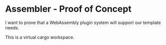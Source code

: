# Assembler - Proof of Concept

I want to prove that a WebAssembly plugin system will support our template needs.

This is a virtual cargo workspace.
